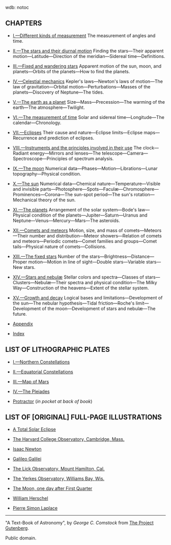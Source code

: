 wdb:    notoc

## CHAPTERS

*   [I.—Different kinds of measurement](Chapter-I.md)
    The measurement of angles and time.

*   [II.—The stars and their diurnal motion](Chapter-II.md)
    Finding the stars—Their apparent motion—Latitude—Direction of the meridian—Sidereal time—Definitions.

*   [III.—Fixed and wandering stars](Chapter-III.md)
    Apparent motion of the sun, moon, and planets—Orbits of the planets—How to find the planets.

*   [IV.—Celestial mechanics](Chapter-IV.md)
    Kepler's laws—Newton's laws of motion—The law of gravitation—Orbital motion—Perturbations—Masses of the planets—Discovery of Neptune—The tides.

*   [V.—The earth as a planet](Chapter-V.md)
    Size—Mass—Precession—The warming of the earth—The atmosphere—Twilight.

*   [VI.—The measurement of time](Chapter-VI.md)
    Solar and sidereal time—Longitude—The calendar—Chronology.

*   [VII.—Eclipses](Chapter-VII.md)
    Their cause and nature—Eclipse limits—Eclipse maps—Recurrence and prediction of eclipses.

*   [VIII.—Instruments and the principles involved in their use](Chapter-VIII.md)
    The clock—Radiant energy—Mirrors and lenses—The telescope—Camera—Spectroscope—Principles of spectrum analysis.

*   [IX.—The moon](Chapter-IX.md)
    Numerical data—Phases—Motion—Librations—Lunar topography—Physical condition.

*   [X.—The sun](Chapter-X.md)
    Numerical data—Chemical nature—Temperature—Visible and invisible parts—Photosphere—Spots—Faculæ—Chromosphere—Prominences—Corona—The sun-spot period—The sun's rotation—Mechanical theory of the sun.

*   [XI.—The planets](Chapter-XI.md)
    Arrangement of the solar system—Bode's law—Physical condition of the planets—Jupiter—Saturn—Uranus and Neptune—Venus—Mercury—Mars—The asteroids.

*   [XII.—Comets and meteors](Chapter-XII.md)
    Motion, size, and mass of comets—Meteors—Their number and distribution—Meteor showers—Relation of comets and meteors—Periodic comets—Comet families and groups—Comet tails—Physical nature of comets—Collisions.

*   [XIII.—The fixed stars](Chapter-XIII.md)
    Number of the stars—Brightness—Distance—Proper motion—Motion in line of sight—Double stars—Variable stars—New stars.

*   [XIV.—Stars and nebulæ](Chapter-XIV.md)
    Stellar colors and spectra—Classes of stars—Clusters—Nebulæ—Their spectra and physical condition—The Milky Way—Construction of the heavens—Extent of the stellar system.

*   [XV.—Growth and decay](Chapter-XV.md)
    Logical bases and limitations—Development of the sun—The nebular hypothesis—Tidal friction—Roche's limit—Development of the moon—Development of stars and nebulæ—The future.

*   [Appendix](Appendix.md)

*   [Index](Index.md)

## LIST OF LITHOGRAPHIC PLATES

*   [I.—Northern Constellations](Plate-I.jpg)

*   [II.—Equatorial Constellations](Plate-II.jpg)

*   [III.—Map of Mars](Plate-III.jpg)

*   [IV.—The Pleiades](Plate-IV.jpg)

*   [Protractor](Appendix.md) (*in pocket at back of book*)

## LIST OF [ORIGINAL] FULL-PAGE ILLUSTRATIONS

*   [A Total Solar Eclipse](README.md)

*   [The Harvard College Observatory, Cambridge, Mass.](Chapter-II.md#harvard-college-observatory)

*   [Isaac Newton](Chapter-IV.md#isaac-newton)

*   [Galileo Galilei](Chapter-IV.md#galileo-galilei)

*   [The Lick Observatory, Mount Hamilton, Cal.](Chapter-IV.md#lick-observatory)

*   [The Yerkes Observatory, Williams Bay, Wis.](Chapter-VI.md#yerkes-observatory)

*   [The Moon, one day after First Quarter](Chapter-IX.md#moon-first-quarter)

*   [William Herschel](Chapter-XI.md#william-herschel)

*   [Pierre Simon Laplace](Chapter-XV.md#pierre-simon-laplace)

----

"A Text-Book of Astronomy", by *George C. Comstock* from [The Project Gutenberg](http://www.gutenberg.org/).

Public domain.


